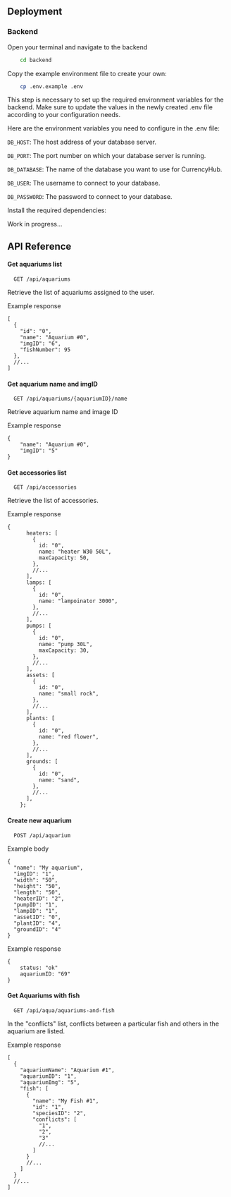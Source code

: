 ## Deployment

### Backend

Open your terminal and navigate to the backend

```bash
    cd backend
```

Copy the example environment file to create your own:

```bash
    cp .env.example .env
```

This step is necessary to set up the required environment variables for the backend. Make sure to update the values in the newly created .env file according to your configuration needs.

Here are the environment variables you need to configure in the .env file:

`DB_HOST`: The host address of your database server.

`DB_PORT`: The port number on which your database server is running.

`DB_DATABASE`: The name of the database you want to use for CurrencyHub.

`DB_USER`: The username to connect to your database.

`DB_PASSWORD`: The password to connect to your database.

Install the required dependencies:

Work in progress...

## API Reference

#### Get aquariums list

```
  GET /api/aquariums
```

Retrieve the list of aquariums assigned to the user.

Example response

```
[
  {
    "id": "0",
    "name": "Aquarium #0",
    "imgID": "6",
    "fishNumber": 95
  },
  //...
]
```

#### Get aquarium name and imgID

```
  GET /api/aquariums/{aquariumID}/name
```



Retrieve aquarium name and image ID

Example response

```
{
    "name": "Aquarium #0",
    "imgID": "5"
}
```

#### Get accessories list

```
  GET /api/accessories
```

Retrieve the list of accessories.

Example response

```
{
      heaters: [
        {
          id: "0",
          name: "heater W30 50L",
          maxCapacity: 50,
        },
        //...
      ],
      lamps: [
        {
          id: "0",
          name: "lampoinator 3000",
        },
        //...
      ],
      pumps: [
        {
          id: "0",
          name: "pump 30L",
          maxCapacity: 30,
        },
        //...
      ],
      assets: [
        {
          id: "0",
          name: "small rock",
        },
        //...
      ],
      plants: [
        {
          id: "0",
          name: "red flower",
        },
        //...
      ],
      grounds: [
        {
          id: "0",
          name: "sand",
        },
        //...
      ],
    };
```

#### Create new aquarium

```
  POST /api/aquarium
```

Example body

```
{
  "name": "My aquarium",
  "imgID": "1",
  "width": "50",
  "height": "50",
  "length": "50",
  "heaterID": "2",
  "pumpID": "1",
  "lampID": "1",
  "assetID": "0",
  "plantID": "4",
  "groundID": "4"
}
```

Example response
```
{
    status: "ok"
    aquariumID: "69"
}
```

#### Get Aquariums with fish

```
  GET /api/aqua/aquariums-and-fish
```

In the "conflicts" list, conflicts between a particular fish and others in the aquarium are listed.

Example response

```
[
  {
    "aquariumName": "Aquarium #1",
    "aquariumID": "1",
    "aquariumImg": "5",
    "fish": [
      {
        "name": "My Fish #1",
        "id": "1",
        "speciesID": "2",
        "conflicts": [
          "1",
          "2",
          "3"
          //...
        ]
      }
      //...
    ]
  }
  //...
]
```
